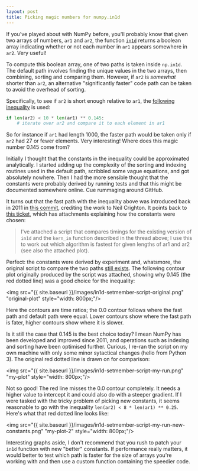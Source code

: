 ```yaml
---
layout: post
title: Picking magic numbers for numpy.in1d
---
```


If you've played about with NumPy before, you'll probably know that given two arrays of numbers, `ar1` and `ar2`, the function [`in1d`](http://docs.scipy.org/doc/numpy/reference/generated/numpy.in1d.html) returns a boolean array indicating whether or not each number in `ar1` appears somewhere in `ar2`. Very useful!

To compute this boolean array, one of two paths is taken inside `np.in1d`. The default path involves finding the unique values in the two arrays, then combining, sorting and comparing them. However, if `ar2` is *somewhat* shorter than `ar2`, an alternative "significantly faster" code path can be taken to avoid the overhead of sorting.

Specifically, to see if `ar2` is short enough relative to `ar1`, the [following inequality](https://github.com/numpy/numpy/blob/master/numpy/lib/arraysetops.py#l371) is used:

```python
if len(ar2) < 10 * len(ar1) ** 0.145:
    # iterate over ar2 and compare it to each element in ar1
```

So for instance if `ar1` had length 1000, the faster path would be taken only if `ar2` had 27 or fewer elements. Very interesting! Where does this magic number 0.145 come from?

Initially I thought that the constants in the inequality could be approximated analytically. I started adding up the complexity of the sorting and indexing routines used in the default path, scribbled some vague equations, and got absolutely nowhere. Then I had the more sensible thought that the constants were probably derived by running tests and that this might be documented somewhere online. Cue rummaging around GitHub.

It turns out that the fast path with the inequality above was introduced back in 2011 in [this commit](https://github.com/numpy/numpy/commit/6441c2a788d0cc2a45c5e8a3ef0891ca4e42d96e), crediting the work to Neil Crighton. It points back to [this ticket](https://github.com/numpy/numpy/issues/2199), which has attachments explaining how the constants were chosen: 

> I've attached a script that compares timings for the existing version of `in1d` and the `kern_in` function described in the thread above; I use this to work out which algorithm is fastest for given lengths of ar1 and ar2 (see also the attached plot).

Perfect: the constants were derived by experiment and, whatsmore, the original script to compare the two paths [still exists](http://projects.scipy.org/numpy/attachment/ticket/1603/setmember.py). The following contour plot originally produced by the script was attached, showing why 0.145 (the red dotted line) was a good choice for the inequality:

<img src="{{ site.baseurl }}/images/in1d-setmember-script-original.png" "original-plot" style="width: 800px;"/>

Here the contours are time ratios; the 0.0 contour follows where the fast path and default path were equal. Lower contours show where the fast path is fater, higher contours show where it is slower.

Is it still the case that 0.145 is the best choice today? I mean NumPy has been developed and improved since 2011, and operations such as indexing and sorting have been optimised further. Curious, I re-ran the script on my own machine with only some minor sytactical changes (hello from Python 3). The original red dotted line is drawn on for comparison:

<img src="{{ site.baseurl }}/images/in1d-setmember-script-my-run.png" "my-plot" style="width: 800px;"/>

Not so good! The red line misses the 0.0 contour completely. It needs a higher value to intercept it and could also do with a steeper gradient. If I were tasked with the tricky problem of picking new constants, it seems reasonable to go with the inequality `len(ar2) < 8 * len(ar1) ** 0.25`. Here's what that red dotted line looks like:

<img src="{{ site.baseurl }}/images/in1d-setmember-script-my-run-new-constants.png" "my-plot-2" style="width: 800px;"/>

Interesting graphs aside, I don't recommend that you rush to patch your `in1d` function with new "better" constants. If performance really matters, it would better to test which path is faster for the size of arrays you're working with and then use a custom function containing the speedier code.

